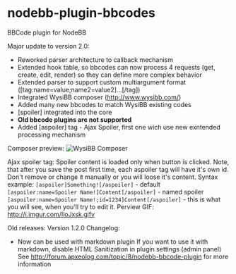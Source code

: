 # nodebb-plugin-bbcodes
BBCode plugin for NodeBB

Major update to version 2.0:
* Reworked parser architecture to callback mechanism
* Extended hook table, so bbcodes can now process 4 requests (get, create, edit, render) so they can define more complex behavior
* Extended parser to support custom multiargument format ([tag:name=value;name2=value2]...[/tag])
* Integrated WysiBB composer (http://www.wysibb.com/)
* Added many new bbcodes to match WysiBB existing codes
* [spoiler] integrated into the core
* **Old bbcode plugins are not supported**
* Added [aspoiler] tag - Ajax Spoiler, first one wich use new exntended processing mechanism

Composer preview:
![WysiBB Composer](http://i.imgur.com/cM9v19x.png)

Ajax spoiler tag:
Spoiler content is loaded only when button is clicked. Note, that after you save the post first time, each aspoiler tag will have it's own id. Don't remove or change it manually or you will loose it's content.
Syntax example:
`[aspoiler]Something![/aspoiler]` - default
`[aspoiler:name=Spoiler Name!]Content[/aspoiler]` - named spoiler
`[aspoiler:name=Spoiler Name!;id=1234]Content[/aspoiler]` - this is what you will see, when you'll try to edit it. 
Perview GIF: http://i.imgur.com/IioJxsk.gifv


Old releases:
Version 1.2.0 Changelog:
* Now can be used with markdown plugin
If you want to use it with markdown, disable HTML Sanitization in plugin settings (admin panel)
See http://forum.apxeolog.com/topic/8/nodebb-bbcode-plugin for more information
